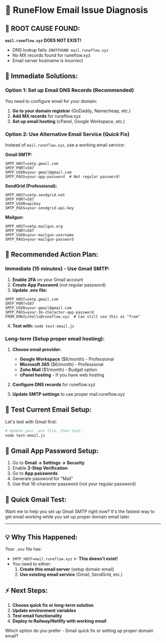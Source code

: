 # 📧 RuneFlow Email Issue Diagnosis

## 🚨 **ROOT CAUSE FOUND:**

**`mail.runeflow.xyz` DOES NOT EXIST!**
- DNS lookup fails: `ENOTFOUND mail.runeflow.xyz`
- No MX records found for runeflow.xyz
- Email server hostname is incorrect

## 🔧 **Immediate Solutions:**

### Option 1: Set up Email DNS Records (Recommended)
You need to configure email for your domain:

1. **Go to your domain registrar** (GoDaddy, Namecheap, etc.)
2. **Add MX records** for runeflow.xyz
3. **Set up email hosting** (cPanel, Google Workspace, etc.)

### Option 2: Use Alternative Email Service (Quick Fix)
Instead of `mail.runeflow.xyz`, use a working email service:

**Gmail SMTP:**
```env
SMTP_HOST=smtp.gmail.com
SMTP_PORT=587
SMTP_USER=your-gmail@gmail.com
SMTP_PASS=your-app-password  # Not regular password!
```

**SendGrid (Professional):**
```env
SMTP_HOST=smtp.sendgrid.net
SMTP_PORT=587
SMTP_USER=apikey
SMTP_PASS=your-sendgrid-api-key
```

**Mailgun:**
```env
SMTP_HOST=smtp.mailgun.org
SMTP_PORT=587
SMTP_USER=your-mailgun-username
SMTP_PASS=your-mailgun-password
```

## 🎯 **Recommended Action Plan:**

### Immediate (15 minutes) - Use Gmail SMTP:
1. **Enable 2FA** on your Gmail account
2. **Create App Password** (not regular password)
3. **Update .env file:**
```env
SMTP_HOST=smtp.gmail.com
SMTP_PORT=587
SMTP_USER=your-gmail@gmail.com
SMTP_PASS=your-16-character-app-password
FROM_EMAIL=hello@runeflow.xyz  # Can still use this as "from"
```
4. **Test with:** `node test-email.js`

### Long-term (Setup proper email hosting):
1. **Choose email provider:**
   - **Google Workspace** ($6/month) - Professional
   - **Microsoft 365** ($6/month) - Professional  
   - **Zoho Mail** ($1/month) - Budget option
   - **cPanel hosting** - If you have web hosting

2. **Configure DNS records** for runeflow.xyz
3. **Update SMTP settings** to use proper mail.runeflow.xyz

## 🧪 **Test Current Email Setup:**

Let's test with Gmail first:

```bash
# Update your .env file, then test:
node test-email.js
```

## 📱 **Gmail App Password Setup:**

1. Go to **Gmail → Settings → Security**
2. Enable **2-Step Verification** 
3. Go to **App passwords**
4. Generate password for "Mail"
5. Use that 16-character password (not your regular password)

## 🚀 **Quick Gmail Test:**

Want me to help you set up Gmail SMTP right now? It's the fastest way to get email working while you set up proper domain email later.

---

## 💡 **Why This Happened:**

Your `.env` file has:
- `SMTP_HOST=mail.runeflow.xyz` ← **This doesn't exist!**
- You need to either:
  1. **Create this email server** (setup domain email)
  2. **Use existing email service** (Gmail, SendGrid, etc.)

## ⚡ **Next Steps:**

1. **Choose quick fix or long-term solution**
2. **Update environment variables**
3. **Test email functionality**
4. **Deploy to Railway/Netlify with working email**

Which option do you prefer - Gmail quick fix or setting up proper domain email?
